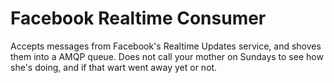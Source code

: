 # Facebook Realtime Consumer
Accepts messages from Facebook's Realtime Updates service, and shoves
them into a AMQP queue. Does not call your mother on Sundays to see how
she's doing, and if that wart went away yet or not.
